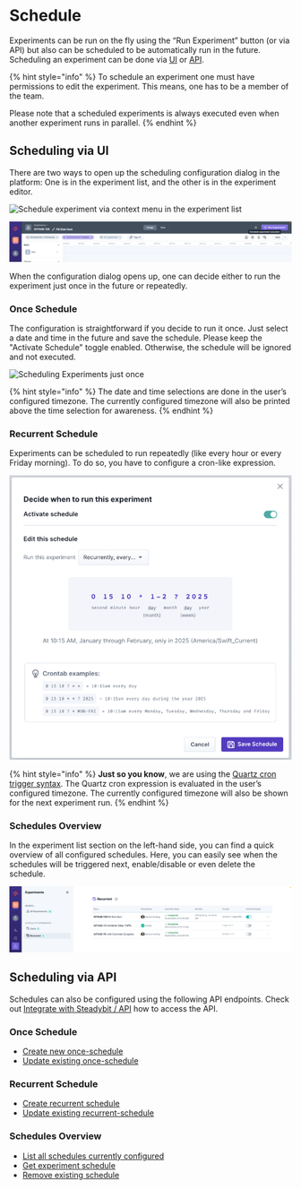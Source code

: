 # Schedule

Experiments can be run on the fly using the “Run Experiment” button (or via API) but also can be scheduled to be automatically run in the future. Scheduling an experiment can be done via [UI](README.md#scheduling-via-ui) or [API](README.md#scheduling-via-api).

{% hint style="info" %}
To schedule an experiment one must have permissions to edit the experiment. This means, one has to be a member of the team.

Please note that a scheduled experiments is always executed even when another experiment runs in parallel.
{% endhint %}

## Scheduling via UI

There are two ways to open up the scheduling configuration dialog in the platform: One is in the experiment list, and the other is in the experiment editor.

![Schedule experiment via context menu in the experiment list](create-experiment-schedule-step1.png)

![Schedule experiment within the experiment editor](create-experiment-schedule-step2.png)

When the configuration dialog opens up, one can decide either to run the experiment just once in the future or repeatedly.

### Once Schedule

The configuration is straightforward if you decide to run it once. Just select a date and time in the future and save the schedule. Please keep the "Activate Schedule" toggle enabled. Otherwise, the schedule will be ignored and not executed.

![Scheduling Experiments just once](create-experiment-schedule-step3.png)

{% hint style="info" %}
The date and time selections are done in the user’s configured timezone. The currently configured timezone will also be printed above the time selection for awareness.
{% endhint %}

### Recurrent Schedule

Experiments can be scheduled to run repeatedly (like every hour or every Friday morning). To do so, you have to configure a cron-like expression.

![Scheduling Experiments repeatedly](create-experiment-schedule-step4-fixed.png)

{% hint style="info" %}
**Just so you know**, we are using the [Quartz cron trigger syntax](http://www.quartz-scheduler.org/documentation/quartz-2.3.0/tutorials/crontrigger.html). The Quartz cron expression is evaluated in the user’s configured timezone. The currently configured timezone will also be shown for the next experiment run.
{% endhint %}

### Schedules Overview

In the experiment list section on the left-hand side, you can find a quick overview of all configured schedules. Here, you can easily see when the schedules will be triggered next, enable/disable or even delete the schedule.

![Scheduled Experiment overview](create-experiment-schedule-step5.png)

## Scheduling via API

Schedules can also be configured using the following API endpoints. Check out [Integrate with Steadybit / API](../../integrate-with-steadybit/api.md) how to access the API.

### Once Schedule

* [Create new once-schedule](https://platform.steadybit.com/api/swagger/swagger-ui/index.html#/Experiments/scheduleExperimentOnce)
* [Update existing once-schedule](https://platform.steadybit.com/api/swagger/swagger-ui/index.html#/Experiments/updateScheduleOnce)

### Recurrent Schedule

* [Create recurrent schedule](https://platform.steadybit.com/api/swagger/swagger-ui/index.html#/Experiments/scheduleExperimentRecurrently)
* [Update existing recurrent-schedule](https://platform.steadybit.com/api/swagger/swagger-ui/index.html#/Experiments/updateScheduleRecurrently)

### Schedules Overview

* [List all schedules currently configured](https://platform.steadybit.com/api/swagger/swagger-ui/index.html#/Experiments/getAllSchedules)
* [Get experiment schedule](https://platform.steadybit.com/api/swagger/swagger-ui/index.html#/Experiments/getSchedule)
* [Remove existing schedule](https://platform.steadybit.com/api/swagger/swagger-ui/index.html#/Experiments/removeExperimentSchedule)
